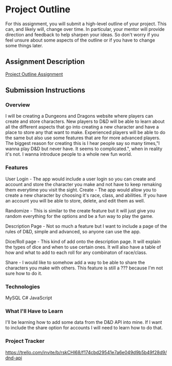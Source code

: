 # Project Outline
For this assignment, you will submit a high-level outline of your project. This can, and likely will, change over time. In particular, your mentor will provide direction and feedback to help sharpen your ideas. So don't worry if you feel unsure about some aspects of the outline or if you have to change some things later.

## Assignment Description
[Project Outline Assignment](https://education.launchcode.org/liftoff/modules/assignments/project-outline)

## Submission Instructions

### Overview
I will be creating a Dungeons and Dragons website where players can create and store characters. New players to D&D will be able to learn about all the different aspects that go into creating a new character and have a place to store any that want to make. Experienced players will be able to do the same but also use some features that are for more advanced players. The biggest reason for creating this is I hear people say so many times,"I wanna play D&D but never have. It seems to complicated.", when in reality it's not. I wanna introduce people to a whole new fun world.
### Features
User Login - The app would include a user login so you can create and account and store the character you make and not have to keep remaking them everytime you visit the sight. 
Create - The app would allow you to create a new character by choosing it's race, class, and abilities. If you have an account you will be able to store, delete, and edit them as well.

Randomize - This is similar to the create feature but it will just give you random everything for the options and be a fun way to play the game.

Description Page - Not so much a feature but I want to include a page of the rules of D&D, simple and advanced, so anyone can use the app.

Dice/Roll page - This kind of add onto the description page. It will explain the types of dice and when to use certain ones. It will also have a table of how and what to add to each roll for any combinaton of race/class.

Share - I would like to somehow add a way to be able to share the characters you make with others. This feature is still a ??? because I'm not sure how to do it.
### Technologies
MySQL
C#
JavaScript
### What I'll Have to Learn
I'll be learning how to add some data from the D&D API into mine. If I want to include the share option for accounts I will need to learn how to do that.
### Project Tracker
https://trello.com/invite/b/rskCHl68/f174cbd29541e7a6e049d9b5b49f28d9/dnd-api
